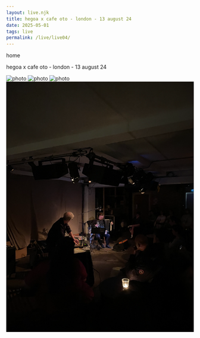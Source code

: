 ```yaml
---
layout: live.njk
title: hegoa x cafe oto - london - 13 august 24
date: 2025-05-01
tags: live
permalink: /live/live04/
---
```


home

hegoa x cafe oto - london - 13 august 24

![photo](/public/assets/live4_0.webp)
![photo](/public/assets/live4_1.webp)
![photo](/public/assets/live4_2.webp)
![photo](/public/assets/live4_3.webp)
